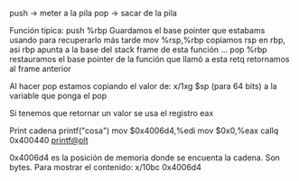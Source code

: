 push -> meter a la pila
pop -> sacar de la pila


Función tipica:
push   %rbp           Guardamos el base pointer que estabams usando para recuperarlo más tarde
mov    %rsp,%rbp      copiamos rsp en rbp, asi rbp apunta a la base del stack frame de esta función
...
pop    %rbp           restauramos el base pointer de la función que llamó a esta
retq                  retornamos al frame anterior



Al hacer pop estamos copiando el valor de:
x/1xg $sp  (para 64 bits)
a la variable que ponga el pop


Si tenemos que retornar un valor se usa el registro eax



Print cadena
printf("cosa")
mov    $0x4006d4,%edi
mov    $0x0,%eax
callq  0x400440 <printf@plt>

0x4006d4 es la posición de memoria donde se encuenta la cadena. Son bytes.
Para mostrar el contenido:
x/10bc 0x4006d4

